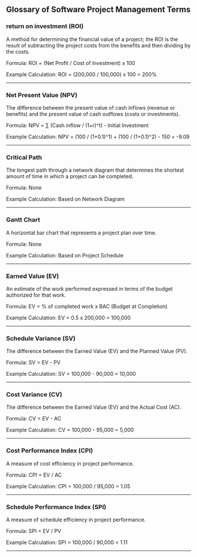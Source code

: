 ## Glossary of Software Project Management Terms

### return on investment (ROI)

A method for determining the financial value of a project; the ROI is the result of subtracting the project costs from the benefits and then dividing by the costs.

Formula: ROI = (Net Profit / Cost of Investment) x 100

Example Calculation: ROI = (200,000 / 100,000) x 100 = 200%

---

### Net Present Value (NPV)

The difference between the present value of cash inflows (revenue or benefits) and the present value of cash outflows (costs or investments).

Formula: NPV = ∑ (Cash inflow / (1+r)^t) - Initial Investment

Example Calculation: NPV = (100 / (1+0.1)^1) + (100 / (1+0.1)^2) - 150 = -9.09

---

### Critical Path

The longest path through a network diagram that determines the shortest amount of time in which a project can be completed.

Formula: None

Example Calculation: Based on Network Diagram

---

### Gantt Chart

A horizontal bar chart that represents a project plan over time.

Formula: None

Example Calculation: Based on Project Schedule

---

### Earned Value (EV)

An estimate of the work performed expressed in terms of the budget authorized for that work.

Formula: EV = % of completed work x BAC (Budget at Completion)

Example Calculation: EV = 0.5 x 200,000 = 100,000

---

### Schedule Variance (SV)

The difference between the Earned Value (EV) and the Planned Value (PV).

Formula: SV = EV - PV

Example Calculation: SV = 100,000 - 90,000 = 10,000

---

### Cost Variance (CV)

The difference between the Earned Value (EV) and the Actual Cost (AC).

Formula: CV = EV - AC

Example Calculation: CV = 100,000 - 95,000 = 5,000

---

### Cost Performance Index (CPI)

A measure of cost efficiency in project performance.

Formula: CPI = EV / AC

Example Calculation: CPI = 100,000 / 95,000 = 1.05

---

### Schedule Performance Index (SPI)

A measure of schedule efficiency in project performance.

Formula: SPI = EV / PV

Example Calculation: SPI = 100,000 / 90,000 = 1.11

---

